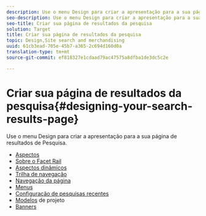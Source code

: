 ```yaml
---
description: Use o menu Design para criar a apresentação para a sua página de resultados de Pesquisa.
seo-description: Use o menu Design para criar a apresentação para a sua página de resultados de Pesquisa.
seo-title: Criar sua página de resultados da pesquisa
solution: Target
title: Criar sua página de resultados da pesquisa
topic: Design,Site search and merchandising
uuid: 61cb3ead-705e-45b7-a365-2c694d160d0a
translation-type: tm+mt
source-git-commit: ef818327e1cdaad79ac47575a8dfba1de3dc5c2e

---
```



# Criar sua página de resultados da pesquisa{#designing-your-search-results-page}

Use o menu Design para criar a apresentação para a sua página de resultados de Pesquisa.

+ [Aspectos](c-about-facets.md)
+ [Sobre o Facet Rail](c-about-facet-rails.md)
+ [Aspectos dinâmicos](c-about-dynamic-facets.md)
+ [Trilha de navegação](c-about-breadcrumbs.md)
+ [Navegação da página](c-about-page-navigation.md)
+ [Menus](c-about-menus.md)
+ [Configuração de pesquisas recentes](t-configuring-recent-searches.md)
+ [Modelos](c-about-templates.md) de projeto
+ [Banners](c-about-banners.md)
